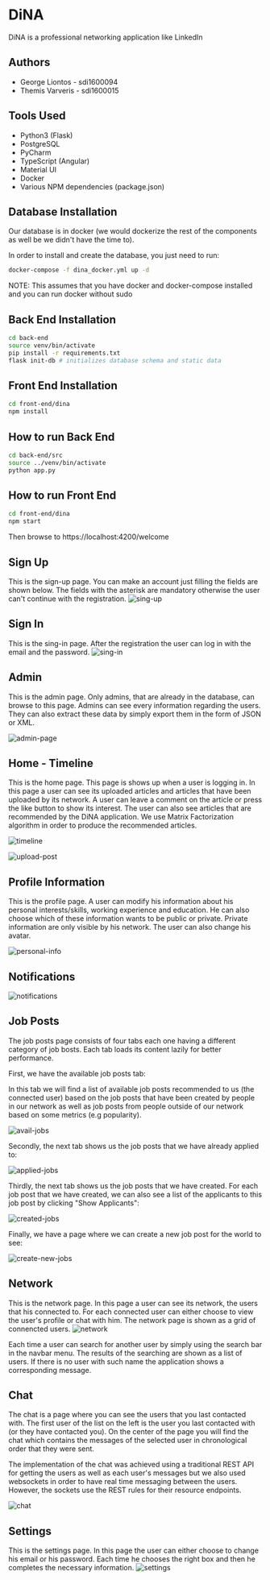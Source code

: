 # DiNA
DiNA is a professional networking application like LinkedIn

## Authors

- George Liontos - sdi1600094
- Themis Varveris - sdi1600015

## Tools Used

- Python3 (Flask)
- PostgreSQL
- PyCharm
- TypeScript (Angular)
- Material UI
- Docker
- Various NPM dependencies (package.json)

## Database Installation
Our database is in docker (we would dockerize the rest of the components as well be we didn't have the time to).

In order to install and create the database, you just need to run:
```bash
docker-compose -f dina_docker.yml up -d
```

NOTE: This assumes that you have docker and docker-compose installed and you can run docker without sudo

## Back End Installation
```bash
cd back-end
source venv/bin/activate
pip install -r requirements.txt
flask init-db # initializes database schema and static data
```

## Front End Installation
```bash
cd front-end/dina
npm install
```

## How to run Back End

```bash
cd back-end/src
source ../venv/bin/activate
python app.py
```

## How to run Front End

```bash
cd front-end/dina
npm start
```

Then browse to https://localhost:4200/welcome


## Sign Up
This is the sign-up page. You can make an account just filling the fields are shown below. The fields with the asterisk are mandatory otherwise the user can't continue with the registration.
![sing-up](./readme-images/sign-up.png)

## Sign In
This is the sing-in page. After the registration the user can log in with the email and the password.
![sing-in](./readme-images/sign-in.png)

## Admin
This is the admin page. Only admins, that are already in the database, can browse to this page. Admins can see every information regarding the users. They can also extract these data by simply export them in the form of JSON or XML.

![admin-page](./readme-images/admin.png)

## Home - Timeline

This is the home page. This page is shows up when a user is logging in. In this page a user can see its uploaded articles and articles that have been uploaded by its network. A user can leave a comment on the article or press the like button to show its interest. The user can also see articles that are recommended by the DiNA application. We use Matrix Factorization algorithm in order to produce the recommended articles.

![timeline](./readme-images/timeline.png)

![upload-post](./readme-images/upload-post.png)

## Profile Information

This is the profile page. A user can modify his information about his personal interests/skills, working experience and education. He can also choose which of these information wants to be public or private. Private information are only visible by his network. The user can also change his avatar.

![personal-info](./readme-images/personal-info.png)


## Notifications

![notifications](./readme-images/notifications.png)


## Job Posts

The job posts page consists of four tabs each one having a different category of job bosts. Each tab loads its content lazily for better performance.

First, we have the available job posts tab:

In this tab we will find a list of available job posts recommended to us (the connected user) based on the job posts that have been created by people in our network as well as job posts from people outside of our network based on some metrics (e.g popularity).

![avail-jobs](./readme-images/avail-jobs.png)

Secondly, the next tab shows us the job posts that we have already applied to:

![applied-jobs](./readme-images/applied-jobs.png)

Thirdly, the next tab shows us the job posts that we have created. For each job post that we have created, we can also see a list of the applicants to this job post by clicking "Show Applicants":

![created-jobs](./readme-images/created-jobs.png)

Finally, we have a page where we can create a new job post for the world to see:

![create-new-jobs](./readme-images/create-new-jobs.png)

## Network

This is the network page. In this page a user can see its network, the users that his connected to. For each connected user can either choose to view the user's profile or chat with him. The network page is shown as a grid of connencted users.
![network](./readme-images/network.png)

Each time a user can search for another user by simply using the search bar in the navbar menu. The results of the searching are shown as a list of users. If there is no user with such name the application shows a corresponding message.

## Chat

The chat is a page where you can see the users that you last contacted with. The first user of the list on the left is the user you last contacted with (or they have contacted you). On the center of the page you will find the chat which contains the messages of the selected user in chronological order that they were sent.

The implementation of the chat was achieved using a traditional REST API for getting the users as well as each user's messages but we also used websockets in order to have real time messaging between the users. However, the sockets use the REST rules for their resource endpoints.

![chat](./readme-images/chat.png)

## Settings

This is the settings page. In this page the user can either choose to change his email or his password. Each time he chooses the right box and then he completes the necessary information.
![settings](./readme-images/settings.png)



